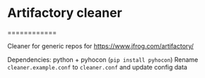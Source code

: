 # Artifactory cleaner

============

Cleaner for generic repos for https://www.jfrog.com/artifactory/

Dependencies: python + pyhocon (`pip install pyhocon`)
Rename `cleaner.example.conf` to `cleaner.conf` and update config data